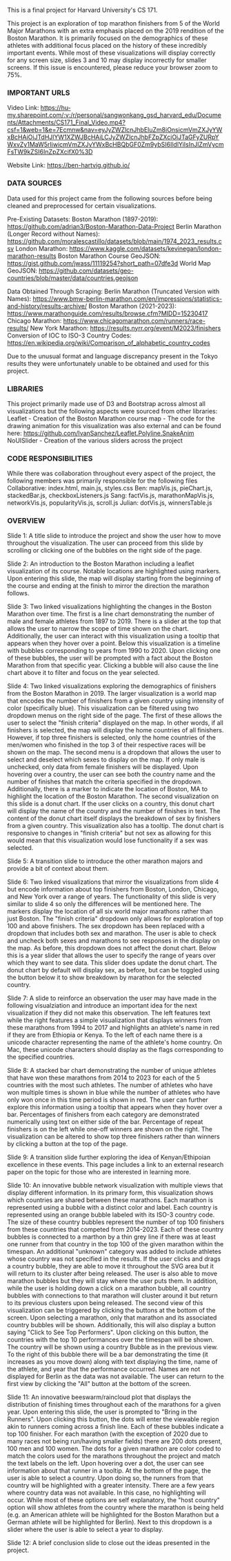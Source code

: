 This is a final project for Harvard University's CS 171.

This project is an exploration of top marathon finishers from 5 of the World Major Marathons with an extra emphasis placed on the 2019 rendition of the Boston Marathon. It is primarily focused on the demographics of these athletes with additional focus placed on the history of these incredibly important events. While most of these visualizations will display correctly for any screen size, slides 3 and 10 may display incorrectly for smaller screens. If this issue is encountered, please reduce your browser zoom to 75%.

### IMPORTANT URLS ###
Video Link: https://hu-my.sharepoint.com/:v:/r/personal/sangwonkang_gsd_harvard_edu/Documents/Attachments/CS171_Final_Video.mp4?csf=1&web=1&e=7Ecmnw&nav=eyJyZWZlcnJhbEluZm8iOnsicmVmZXJyYWxBcHAiOiJTdHJlYW1XZWJBcHAiLCJyZWZlcnJhbFZpZXciOiJTaGFyZURpYWxvZy1MaW5rIiwicmVmZXJyYWxBcHBQbGF0Zm9ybSI6IldlYiIsInJlZmVycmFsTW9kZSI6InZpZXcifX0%3D

Website Link: https://ben-hartvig.github.io/

### DATA SOURCES ###
Data used for this project came from the following sources before being cleaned and preprocessed for certain visualizations.

Pre-Existing Datasets:
Boston Marathon (1897-2019): https://github.com/adrian3/Boston-Marathon-Data-Project
Berlin Marathon (Longer Record without Names): https://github.com/moralescastillo/datasets/blob/main/1974_2023_results.csv
London Marathon: https://www.kaggle.com/datasets/kevinegan/london-marathon-results
Boston Marathon Course GeoJSON: https://gist.github.com/jwass/11119254?short_path=07dfe3d
World Map GeoJSON: https://github.com/datasets/geo-countries/blob/master/data/countries.geojson

Data Obtained Through Scraping:
Berlin Marathon (Truncated Version with Names): https://www.bmw-berlin-marathon.com/en/impressions/statistics-and-history/results-archive/
Boston Marathon (2021-2023): https://www.marathonguide.com/results/browse.cfm?MIDD=15230417
Chicago Marathon: https://www.chicagomarathon.com/runners/race-results/
New York Marathon: https://results.nyrr.org/event/M2023/finishers
Conversion of IOC to ISO-3 Country Codes: https://en.wikipedia.org/wiki/Comparison_of_alphabetic_country_codes

Due to the unusual format and language discrepancy present in the Tokyo results they were unfortunately unable to be obtained and used for this project.

### LIBRARIES ###
This project primarily made use of D3 and Bootstrap across almost all visualizations but the following aspects were sourced from other libraries:
Leaflet - Creation of the Boston Marathon course map
	- The code for the drawing animation for this visualization was also external and can be found here: https://github.com/IvanSanchez/Leaflet.Polyline.SnakeAnim
NoUISlider - Creation of the various sliders across the project

### CODE RESPONSIBILITIES ###
While there was collaboration throughout every aspect of the project, the following members was primarily responsible for the following files
Collaborative: index.html, main.js, styles.css
Ben: mapVis.js, pieChart.js, stackedBar.js, checkboxListeners.js
Sang: factVis.js, marathonMapVis.js, networkVis.js, popularityVis.js, scroll.js
Julian: dotVis.js, winnersTable.js

### OVERVIEW ###
Slide 1: A title slide to introduce the project and show the user how to move throughout the visualization. The user can proceed from this slide by scrolling or clicking one of the bubbles on the right side of the page.

Slide 2: An introduction to the Boston Marathon including a leaflet visualization of its course. Notable locations are highlighted using markers. Upon entering this slide, the map will display starting from the beginning of the course and ending at the finish to mirror the direction the marathon follows.

Slide 3: Two linked visualizations highlighting the changes in the Boston Marathon over time. The first is a line chart demonstrating the number of male and female athletes from 1897 to 2019. There is a slider at the top that allows the user to narrow the scope of time shown on the chart. Additionally, the user can interact with this visualization using a tooltip that appears when they hover over a point. Below this visualization is a timeline with bubbles corresponding to years from 1990 to 2020. Upon clicking one of these bubbles, the user will be prompted with a fact about the Boston Marathon from that specific year. Clicking a bubble will also cause the line chart above it to filter and focus on the year selected. 

Slide 4: Two linked visualizations exploring the demographics of finishers from the Boston Marathon in 2019. The larger visualization is a world map that encodes the number of finishers from a given country using intensity of color (specifically blue). This visualization can be filtered using two dropdown menus on the right side of the page. The first of these allows the user to select the "finish criteria" displayed on the map. In other words, if all finishers is selected, the map will display the home countries of all finishers. However, if top three finishers is selected, only the home countries of the men/women who finished in the top 3 of their respective races will be shown on the map. The second menu is a dropdown that allows the user to select and deselect which sexes to display on the map. If only male is unchecked, only data from female finishers will be displayed. Upon hovering over a country, the user can see both the country name and the number of finishes that match the criteria specified in the dropdown. Additionally, there is a marker to indicate the location of Boston, MA to highlight the location of the Boston Marathon. The second visualization on this slide is a donut chart. If the user clicks on a country, this donut chart will display the name of the country and the number of finishes in text. The content of the donut chart itself displays the breakdown of sex by finishers from a given country. This visualization also has a tooltip. The donut chart is responsive to changes in "finish criteria" but not sex as allowing for this would mean that this visualization would lose functionality if a sex was selected.

Slide 5: A transition slide to introduce the other marathon majors and provide a bit of context about them.

Slide 6: Two linked visualizations that mirror the visualizations from slide 4 but encode information about top finishers from Boston, London, Chicago, and New York over a range of years. The functionality of this slide is very similar to slide 4 so only the differences will be mentioned here. The markers display the location of all six world major marathons rather than just Boston. The "finish criteria" dropdown only allows for exploration of top 100 and above finishers. The sex dropdown has been replaced with a dropdown that includes both sex and marathon. The user is able to check and uncheck both sexes and marathons to see responses in the display on the map. As before, this dropdown does not affect the donut chart. Below this is a year slider that allows the user to specify the range of years over which they want to see data. This slider does update the donut chart. The donut chart by default will display sex, as before, but can be toggled using the button below it to show breakdown by marathon for the selected country.

Slide 7: A slide to reinforce an observation the user may have made in the following visualziation and introduce an important idea for the next visualization if they did not make this observation. The left features text while the right features a simple visualization that displays winners from these marathons from 1994 to 2017 and highlights an athlete's name in red if they are from Ethiopia or Kenya. To the left of each name there is a unicode character representing the name of the athlete's home country. On Mac, these unicode characters should display as the flags corresponding to the specified countries. 

Slide 8: A stacked bar chart demonstrating the number of unique athletes that have won these marathons from 2014 to 2023 for each of the 5 countries with the most such athletes. The number of athletes who have won multiple times is shown in blue while the number of athletes who have only won once in this time period is shown in red. The user can further explore this information using a tooltip that appears when they hover over a bar. Percentages of finishers from each category are demonstrated numerically using text on either side of the bar. Percentage of repeat finishers is on the left while one-off winners are shown on the right. The visualization can be altered to show top three finishers rather than winners by clicking a button at the top of the page.

Slide 9: A transition slide further exploring the idea of Kenyan/Ethipoian excellence in these events. This page includes a link to an external research paper on the topic for those who are interested in learning more.

Slide 10: An innovative bubble network visualization with multiple views that display different information. In its primary form, this visualization shows which countries are shared between these marathons. Each marathon is represented using a bubble with a distinct color and label. Each country is represented using an orange bubble labeled with its ISO-3 country code. The size of these country bubbles represent the number of top 100 finishers from these countries that competed from 2014-2023. Each of these country bubbles is connected to a marthon by a thin grey line if there was at least one runner from that country in the top 100 of the given marathon within the timespan. An additional "unknown" category was added to include athletes whose country was not specified in the results. If the user clicks and drags a country bubble, they are able to move it throughout the SVG area but it will return to its cluster after being released. The user is also able to move marathon bubbles but they will stay where the user puts them. In addition, while the user is holding down a click on a marathon bubble, all country bubbles with connections to that marathon will cluster around it but return to its previous clusters upon being released. The second view of this visualization can be triggered by clicking the buttons at the bottom of the screen. Upon selecting a marathon, only that marathon and its associated country bubbles will be shown. Additionally, this will also display a button saying "Click to See Top Performers". Upon clicking on this button, the countries with the top 10 performances over the timespan will be shown. The country will be shown using a country Bubble as in the previous view. To the right of this bubble there will be a bar demonstrating the time (it increases as you move down) along with text displaying the time, name of the athlete, and year that the performance occurred. Names are not displayed for Berlin as the data was not available. The user can return to the first view by clicking the "All" button at the bottom of the screen.

Slide 11: An innovative beeswarm/raincloud plot that displays the distribution of finishing times throughout each of the marathons for a given year. Upon entering this slide, the user is prompted to "Bring in the Runners". Upon clicking this button, the dots will enter the viewable region akin to runners coming across a finish line. Each of these bubbles indicate a top 100 finisher. For each marathon (with the exception of 2020 due to many races not being run/having smaller fields) there are 200 dots present, 100 men and 100 women. The dots for a given marathon are color coded to match the colors used for the marathons throughout the project and match the text labels on the left. Upon hovering over a dot, the user can see information about that runner in a tooltip. At the bottom of the page, the user is able to select a country. Upon doing so, the runners from that country will be highlighted with a greater intensity. There are a few years where country data was not available. In this case, no highlighting will occur. While most of these options are self explanatory, the "host country" option will show athletes from the country where the marathon is being held (e.g. an American athlete will be highlighted for the Boston Marathon but a German athlete will be highlighted for Berlin). Next to this dropdown is a slider where the user is able to select a year to display.

Slide 12: A brief conclusion slide to close out the ideas presented in the project.
